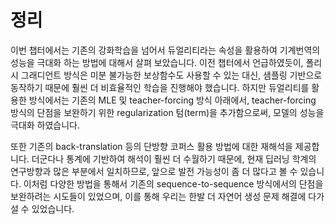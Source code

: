 # 정리

이번 챕터에서는 기존의 강화학습을 넘어서 듀얼리티라는 속성을 활용하여 기계번역의 성능을 극대화 하는 방법에 대해서 살펴 보았습니다. 이전 챕터에서 언급하였듯이, 폴리시 그래디언트 방식은 미분 불가능한 보상함수도 사용할 수 있는 대신, 샘플링 기반으로 동작하기 때문에 훨씬 더 비효율적인 학습을 진행해야 했습니다. 하지만 듀얼리티를 활용한 방식에서는 기존의 MLE 및 teacher-forcing 방식 아래에서, teacher-forcing 방식의 단점을 보완하기 위한 regularization 텀(term)을 추가함으로써, 모델의 성능을 극대화 하였습니다.

또한 기존의 back-translation 등의 단방향 코퍼스 활용 방법에 대한 재해석을 제공합니다. 더군다나 통계에 기반하여 해석이 훨씬 더 수월하기 때문에, 현재 딥러닝 학계의 연구방향과 많은 부분에서 일치하므로, 앞으로 발전 가능성이 좀 더 많다고 볼 수 있습니다. 이처럼 다양한 방법을 통해서 기존의 sequence-to-sequence 방식에서의 단점을 보완하려는 시도들이 있었으며, 이를 통해 우리는 한발 더 자연어 생성 문제 해결에 다가설 수 있었습니다.
